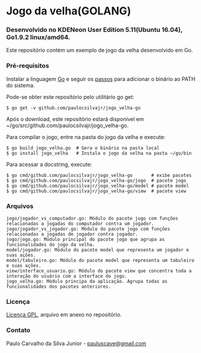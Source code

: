 # Jogo da velha(GOLANG)
### Desenvolvido no KDENeon User Edition 5.11(Ubuntu 16.04), Go1.9.2 linux/amd64.

Este repositório contém um exemplo de jogo da velha desenvolvido em Go.

### Pré-requisitos
Instalar a linguagem [Go](https://golang.org/dl/) e seguir os [passos](https://golang.org/doc/install) para adicionar o binário ao PATH do sistema.

Pode-se obter este repositório pelo utilitário go get:
```
$ go get -v github.com/paulocsilvajr/jogo_velha-go
```
Após o download, este repositório estará disponível em ~/go/src/github.com/paulocsilvajr/jogo_velha-go.

Para compilar o jogo, entre na pasta do jogo da velha e execute:
```
$ go build jogo_velha.go  # Gera o binário na pasta local
$ go install jogo_velha   # Instala o jogo da velha na pasta ~/go/bin
```

Para acessar a docstring, execute:
```
$ go cmd/github.com/paulocsilvajr/jogo_velha-go       # exibe pacotes
$ go cmd/github.com/paulocsilvajr/jogo_velha-go/jogo  # pacote jogo
$ go cmd/github.com/paulocsilvajr/jogo_velha-go/model # pacote model
$ go cmd/github.com/paulocsilvajr/jogo_velha-go/view  # pacote view
```



### Arquivos

```
jogo/jogador_vs_computador.go: Módulo do pacote jogo com funções relacionadas a jogadas do computador contra um jogador.
jogo/jogador_vs_jogador.go: Módulo do pacote jogo com funções relacionadas a jogadas de jogador contra jogador.
jogo/jogo.go: Módulo principal do pacote jogo que agrupa as funcionalidades do jogo da velha.
model/jogador.go: Módulo do pacote model que representa um jogador e suas ações.
model/tabuleiro.go: Módulo do pacote model que representa um tabuleiro e suas ações.
view/interface_usuario.go: Módulo do pacote view que concentra toda a interação do usuário com a interface do jogo.
jogo_velha.go: Módulo principa da aplicação. Agrupa todas as funcionalidades dos pacotes anteriores.
```

### Licença

[Licença GPL](https://github.com/paulocsilvajr/jogo_velha-go/blob/master/license_gpl.txt), arquivo em anexo no repositório.

### Contato

Paulo Carvalho da Silva Junior - pauluscave@gmail.com
